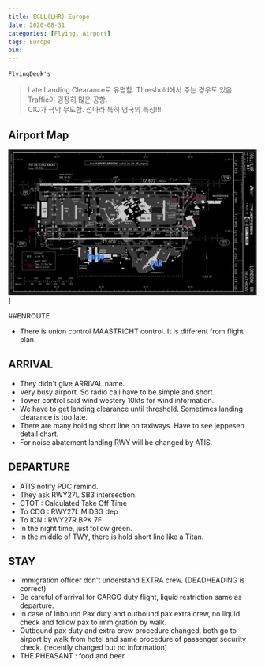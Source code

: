 ```yaml
---
title: EGLL(LHR)-Europe
date: 2020-08-31
categories: [Flying, Airport]
tags: Europe
pin:
---
```

`FlyingDeuk's`
>Late Landing Clearance로 유명함. Threshold에서 주는 경우도 있음. <br>
Traffic이 굉장히 많은 공항. <br>
CIQ가 극악 무도함. 섬나라 특히 영국의 특징!!!


## Airport Map
![lhr](/img/flying/airport/lhr_ap.jpg)]

##ENROUTE
- There is union control MAASTRICHT control. It is different from flight plan.

## ARRIVAL
- They didn't give ARRIVAL name.
- Very busy airport. So radio call have to be simple and short.
- Tower control said wind westery 10kts for wind information.
- We have to get landing clearance until threshold. Sometimes landing clearance is too late.
- There are many holding short line on taxiways. Have to see jeppesen detail chart.
- For noise abatement landing RWY will be changed by ATIS.

## DEPARTURE
- ATIS notify PDC remind.
- They ask RWY27L SB3 intersection.
- CTOT : Calculated Take Off Time
- To CDG : RWY27L MID3G dep
- To ICN : RWY27R BPK 7F
- In the night time, just follow green.
- In the middle of TWY, there is hold short line like a Titan.

## STAY
- Immigration officer don't understand EXTRA crew. (DEADHEADING is correct)
- Be careful of arrival for CARGO duty flight, liquid restriction same as departure.
- In case of Inbound Pax duty and outbound pax extra crew, no liquid check and follow pax to immigration by walk.
- Outbound pax duty and extra crew procedure changed, both go to airport by walk from hotel and same procedure of passenger security check. (recently changed but no information)
- THE PHEASANT : food and beer
